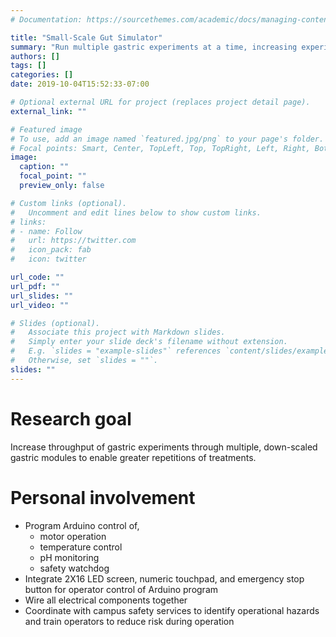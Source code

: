 ```yaml
---
# Documentation: https://sourcethemes.com/academic/docs/managing-content/

title: "Small-Scale Gut Simulator"
summary: "Run multiple gastric experiments at a time, increasing experimental throughput."
authors: []
tags: []
categories: []
date: 2019-10-04T15:52:33-07:00

# Optional external URL for project (replaces project detail page).
external_link: ""

# Featured image
# To use, add an image named `featured.jpg/png` to your page's folder.
# Focal points: Smart, Center, TopLeft, Top, TopRight, Left, Right, BottomLeft, Bottom, BottomRight.
image:
  caption: ""
  focal_point: ""
  preview_only: false

# Custom links (optional).
#   Uncomment and edit lines below to show custom links.
# links:
# - name: Follow
#   url: https://twitter.com
#   icon_pack: fab
#   icon: twitter

url_code: ""
url_pdf: ""
url_slides: ""
url_video: ""

# Slides (optional).
#   Associate this project with Markdown slides.
#   Simply enter your slide deck's filename without extension.
#   E.g. `slides = "example-slides"` references `content/slides/example-slides.md`.
#   Otherwise, set `slides = ""`.
slides: ""
---
```


# Research goal
Increase throughput of gastric experiments through multiple, down-scaled gastric modules to enable greater repetitions of treatments.

# Personal involvement
* Program Arduino control of,
  * motor operation
  * temperature control
  * pH monitoring
  * safety watchdog
* Integrate 2X16 LED screen, numeric touchpad, and emergency stop button for operator control of Arduino program
* Wire all electrical components together
* Coordinate with campus safety services to identify operational hazards and train operators to reduce risk during operation
